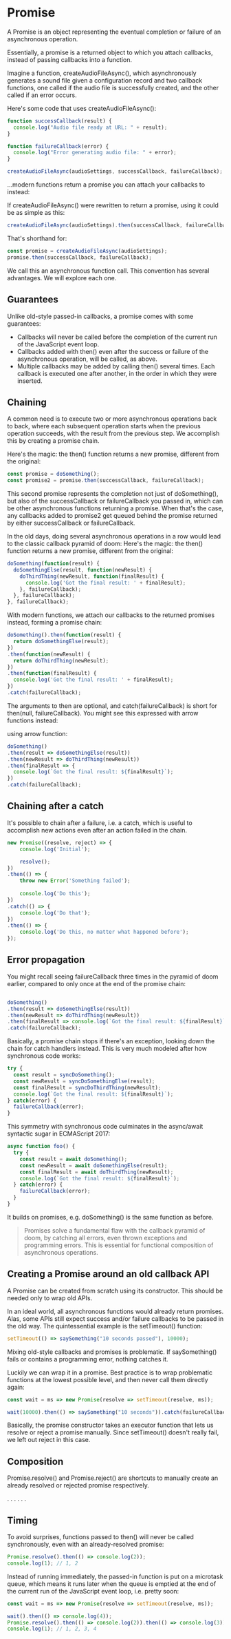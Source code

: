 # Promise

A Promise is an object representing the eventual completion or failure of an asynchronous operation.

Essentially, a promise is a returned object to which you attach callbacks, instead of passing callbacks into a function.

Imagine a function, createAudioFileAsync(), which asynchronously generates a sound file given a configuration record and two callback functions, one called if the audio file is successfully created, and the other called if an error occurs.

Here's some code that uses createAudioFileAsync():
```javascript
function successCallback(result) {
  console.log("Audio file ready at URL: " + result);
}

function failureCallback(error) {
  console.log("Error generating audio file: " + error);
}

createAudioFileAsync(audioSettings, successCallback, failureCallback);
```
…modern functions return a promise you can attach your callbacks to instead:

If createAudioFileAsync() were rewritten to return a promise, using it could be as simple as this:
```javascript
createAudioFileAsync(audioSettings).then(successCallback, failureCallback);
```
That's shorthand for:
```javascript
const promise = createAudioFileAsync(audioSettings); 
promise.then(successCallback, failureCallback);
```
We call this an asynchronous function call. This convention has several advantages. We will explore each one.

## Guarantees

Unlike old-style passed-in callbacks, a promise comes with some guarantees:

- Callbacks will never be called before the completion of the current run of the JavaScript event loop.
- Callbacks added with then() even after the success or failure of the asynchronous operation, will be called, as above.
- Multiple callbacks may be added by calling then() several times. Each callback is executed one after another, in the order in which they were inserted.


## Chaining
A common need is to execute two or more asynchronous operations back to back, where each subsequent operation starts when the previous operation succeeds, with the result from the previous step. We accomplish this by creating a promise chain.

Here's the magic: the then() function returns a new promise, different from the original:
```javascript
const promise = doSomething();
const promise2 = promise.then(successCallback, failureCallback);
```
This second promise represents the completion not just of doSomething(), but also of the successCallback or failureCallback you passed in, which can be other asynchronous functions returning a promise. When that's the case, any callbacks added to promise2 get queued behind the promise returned by either successCallback or failureCallback.

In the old days, doing several asynchronous operations in a row would lead to the classic callback pyramid of doom:
Here's the magic: the then() function returns a new promise, different from the original:
```javascript
doSomething(function(result) {
  doSomethingElse(result, function(newResult) {
    doThirdThing(newResult, function(finalResult) {
      console.log('Got the final result: ' + finalResult);
    }, failureCallback);
  }, failureCallback);
}, failureCallback);
```

With modern functions, we attach our callbacks to the returned promises instead, forming a promise chain:
```javascript
doSomething().then(function(result) {
  return doSomethingElse(result);
})
.then(function(newResult) {
  return doThirdThing(newResult);
})
.then(function(finalResult) {
  console.log('Got the final result: ' + finalResult);
})
.catch(failureCallback);

```
The arguments to then are optional, and catch(failureCallback) is short for then(null, failureCallback). You might see this expressed with arrow functions instead:

using arrow function: 
```javascript
doSomething()
.then(result => doSomethingElse(result))
.then(newResult => doThirdThing(newResult))
.then(finalResult => {
  console.log(`Got the final result: ${finalResult}`);
})
.catch(failureCallback);
```
## Chaining after a catch
It's possible to chain after a failure, i.e. a catch, which is useful to accomplish new actions even after an action failed in the chain. 
```javascript
new Promise((resolve, reject) => {
    console.log('Initial');

    resolve();
})
.then(() => {
    throw new Error('Something failed');
        
    console.log('Do this');
})
.catch(() => {
    console.log('Do that');
})
.then(() => {
    console.log('Do this, no matter what happened before');
});
```

## Error propagation

You might recall seeing failureCallback three times in the pyramid of doom earlier, compared to only once at the end of the promise chain:
```javascript

doSomething()
.then(result => doSomethingElse(result))
.then(newResult => doThirdThing(newResult))
.then(finalResult => console.log(`Got the final result: ${finalResult}`))
.catch(failureCallback);
```
Basically, a promise chain stops if there's an exception, looking down the chain for catch handlers instead. This is very much modeled after how synchronous code works:

```javascript
try {
  const result = syncDoSomething();
  const newResult = syncDoSomethingElse(result);
  const finalResult = syncDoThirdThing(newResult);
  console.log(`Got the final result: ${finalResult}`);
} catch(error) {
  failureCallback(error);
}
```
This symmetry with synchronous code culminates in the async/await syntactic sugar in ECMAScript 2017:
```javascript
async function foo() {
  try {
    const result = await doSomething();
    const newResult = await doSomethingElse(result);
    const finalResult = await doThirdThing(newResult);
    console.log(`Got the final result: ${finalResult}`);
  } catch(error) {
    failureCallback(error);
  }
}
```
It builds on promises, e.g. doSomething() is the same function as before.

> Promises solve a fundamental flaw with the callback pyramid of doom, by catching all errors, even thrown exceptions and programming errors. This is essential for functional composition of asynchronous operations.

## Creating a Promise around an old callback API

A Promise can be created from scratch using its constructor. This should be needed only to wrap old APIs.

In an ideal world, all asynchronous functions would already return promises. Alas, some APIs still expect success and/or failure callbacks to be passed in the old way. The quintessential example is the setTimeout() function:

```javascript
setTimeout(() => saySomething("10 seconds passed"), 10000);
```
Mixing old-style callbacks and promises is problematic. If saySomething() fails or contains a programming error, nothing catches it.

Luckily we can wrap it in a promise. Best practice is to wrap problematic functions at the lowest possible level, and then never call them directly again:

```javascript
const wait = ms => new Promise(resolve => setTimeout(resolve, ms));

wait(10000).then(() => saySomething("10 seconds")).catch(failureCallback);
```
Basically, the promise constructor takes an executor function that lets us resolve or reject a promise manually. Since setTimeout() doesn't really fail, we left out reject in this case.

## Composition
Promise.resolve() and Promise.reject() are shortcuts to manually create an already resolved or rejected promise respectively. 

. 
.
.
.
.
.


## Timing
To avoid surprises, functions passed to then() will never be called synchronously, even with an already-resolved promise:
```javascript
Promise.resolve().then(() => console.log(2));
console.log(1); // 1, 2
```

Instead of running immediately, the passed-in function is put on a microtask queue, which means it runs later when the queue is emptied at the end of the current run of the JavaScript event loop, i.e. pretty soon:
```javascript
const wait = ms => new Promise(resolve => setTimeout(resolve, ms));

wait().then(() => console.log(4));
Promise.resolve().then(() => console.log(2)).then(() => console.log(3));
console.log(1); // 1, 2, 3, 4
```





